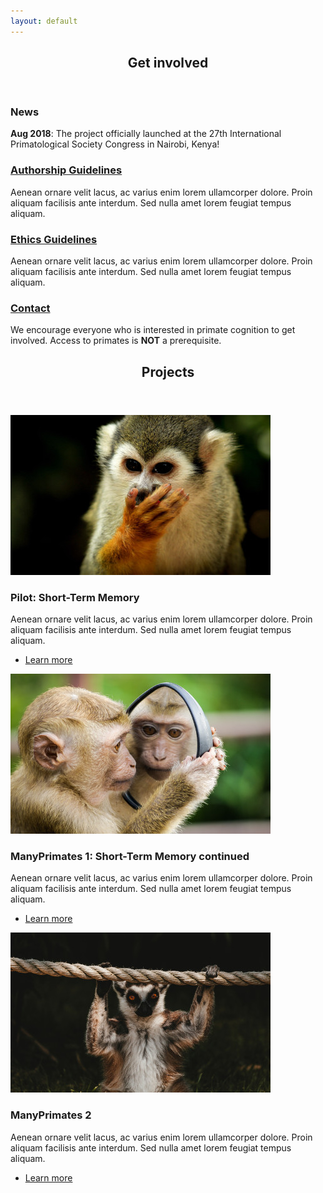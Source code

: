 ```yaml
---
layout: default
---
```


<!-- Section -->
<section>
	<header class="major">
		<h2>Get involved</h2>
	</header>
	<div class="features">
		<article>
			<span class="icon fa-bullhorn"></span>
			<div class="content">
				<h3>News</h3>
				<p><strong>Aug 2018</strong>: The project officially launched at the 27th International Primatological Society Congress in Nairobi, Kenya!</p>
			</div>
		</article>
		<article>
			<span class="icon fa-pencil"></span>
			<div class="content">
				<h3><a href="{{ 'authorship.html' | absolute_url }}">Authorship Guidelines</a></h3>
				<p>Aenean ornare velit lacus, ac varius enim lorem ullamcorper dolore. Proin aliquam facilisis ante interdum. Sed nulla amet lorem feugiat tempus aliquam.</p>
			</div>
		</article>
		<article>
			<span class="icon fa-balance-scale"></span>
			<div class="content">
				<h3><a href="{{ 'ethics.html' | absolute_url }}">Ethics Guidelines</a></h3>
				<p>Aenean ornare velit lacus, ac varius enim lorem ullamcorper dolore. Proin aliquam facilisis ante interdum. Sed nulla amet lorem feugiat tempus aliquam.</p>
			</div>
		</article>
		<article>
			<span class="icon fa-paper-plane"></span>
			<div class="content">
				<h3><a href="mailto:{{ site.email }}" target = "_blank">Contact</a></h3>
				<p>We encourage everyone who is interested in primate cognition to get involved. Access to primates is <strong>NOT</strong> a prerequisite.</p>
			</div>
		</article>
	</div>
</section>

<!-- Section -->
<section>
	<header class="major">
		<h2>Projects</h2>
	</header>
	<div class="posts">
		<article>
			<a href="{{ 'pilot.html' | absolute_url }}" class="image"><img src="assets/images/pic01.jpg" alt="" /></a>
			<h3>Pilot: Short-Term Memory</h3>
			<p>Aenean ornare velit lacus, ac varius enim lorem ullamcorper dolore. Proin aliquam facilisis ante interdum. Sed nulla amet lorem feugiat tempus aliquam.</p>
			<ul class="actions">
				<li><a href="{{ 'pilot.html' | absolute_url }}" class="button">Learn more</a></li>
			</ul>
		</article>
		<article>
			<a href="{{ 'project1.html' | absolute_url }}" class="image"><img src="assets/images/pic04.jpg" alt="" /></a>
			<h3>ManyPrimates 1: Short-Term Memory continued</h3>
			<p>Aenean ornare velit lacus, ac varius enim lorem ullamcorper dolore. Proin aliquam facilisis ante interdum. Sed nulla amet lorem feugiat tempus aliquam.</p>
			<ul class="actions">
				<li><a href="{{ 'project1.html' | absolute_url }}" class="button">Learn more</a></li>
			</ul>
		</article>
		<article>
			<a href="{{ 'project2.html' | absolute_url }}" class="image"><img src="assets/images/pic02.jpg" alt="" /></a>
			<h3>ManyPrimates 2</h3>
			<p>Aenean ornare velit lacus, ac varius enim lorem ullamcorper dolore. Proin aliquam facilisis ante interdum. Sed nulla amet lorem feugiat tempus aliquam.</p>
			<ul class="actions">
				<li><a href="{{ 'project2.html' | absolute_url }}" class="button">Learn more</a></li>
			</ul>
		</article>
	</div>
</section>

